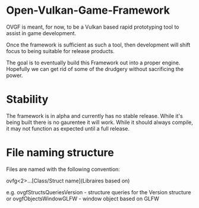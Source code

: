 # Open-Vulkan-Game-Framework

OVGF is meant, for now, to be a Vulkan based rapid prototyping tool to assist in game development.

Once the framework is sufficient as such a tool, then development will shift focus to being suitable for release products.

The goal is to eventually build this Framework out into a proper engine. Hopefully we can get rid of some of the drudgery without sacrificing the power.

# Stability

The framework is in alpha and currently has no stable release. While it's being built there is no gaurentee it will work. While it should always compile, it may not function as expected until a full release.

# File naming structure

Files are named with the following convention:

ovfg<Namespace1><2>...<n>[Class/Struct name](Libraires based on)
  
  e.g. ovgfStructsQueriesVersion - structure queries for the Version structure 
          or 
             ovgfObjectsWindowGLFW - window object based on GLFW
